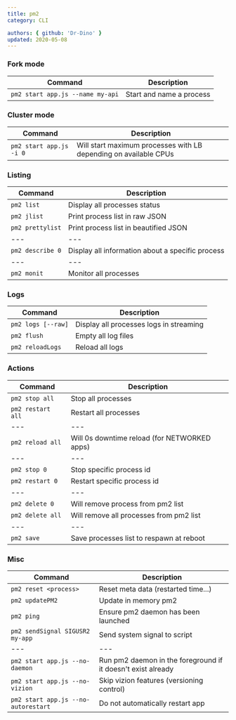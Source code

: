 ```yaml
---
title: pm2
category: CLI

authors: { github: 'Dr-Dino' }
updated: 2020-05-08
---
```


### Fork mode

| Command                          | Description              |
| -------------------------------- | ------------------------ |
| `pm2 start app.js --name my-api` | Start and name a process |

### Cluster mode

| Command                 | Description                                                      |
| ----------------------- | ---------------------------------------------------------------- |
| `pm2 start app.js -i 0` | Will start maximum processes with LB depending on available CPUs |

### Listing

| Command          | Description                                      |
| ---------------- | ------------------------------------------------ |
| `pm2 list`       | Display all processes status                     |
| `pm2 jlist`      | Print process list in raw JSON                   |
| `pm2 prettylist` | Print process list in beautified JSON            |
| ---              | ---                                              |
| `pm2 describe 0` | Display all information about a specific process |
| ---              | ---                                              |
| `pm2 monit`      | Monitor all processes                            |

### Logs

| Command            | Description                             |
| ------------------ | --------------------------------------- |
| `pm2 logs [--raw]` | Display all processes logs in streaming |
| `pm2 flush`        | Empty all log files                     |
| `pm2 reloadLogs`   | Reload all logs                         |

### Actions

| Command           | Description                                  |
| ----------------- | -------------------------------------------- |
| `pm2 stop all`    | Stop all processes                           |
| `pm2 restart all` | Restart all processes                        |
| ---               | ---                                          |
| `pm2 reload all`  | Will 0s downtime reload (for NETWORKED apps) |
| ---               | ---                                          |
| `pm2 stop 0`      | Stop specific process id                     |
| `pm2 restart 0`   | Restart specific process id                  |
| ---               | ---                                          |
| `pm2 delete 0`    | Will remove process from pm2 list            |
| `pm2 delete all`  | Will remove all processes from pm2 list      |
| ---               | ---                                          |
| `pm2 save`        | Save processes list to respawn at reboot     |

### Misc

| Command                             | Description                                                  |
| ----------------------------------- | ------------------------------------------------------------ |
| `pm2 reset <process>`               | Reset meta data (restarted time...)                          |
| `pm2 updatePM2`                     | Update in memory pm2                                         |
| `pm2 ping`                          | Ensure pm2 daemon has been launched                          |
| `pm2 sendSignal SIGUSR2 my-app`     | Send system signal to script                                 |
| ---                                 | ---                                                          |
| `pm2 start app.js --no-daemon`      | Run pm2 daemon in the foreground if it doesn't exist already |
| `pm2 start app.js --no-vizion`      | Skip vizion features (versioning control)                    |
| `pm2 start app.js --no-autorestart` | Do not automatically restart app                             |
